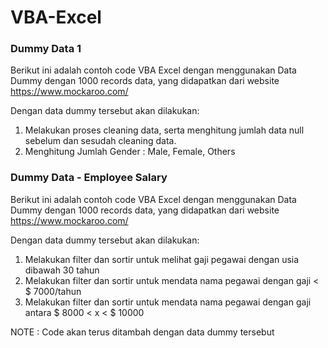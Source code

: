 # VBA-Excel


### Dummy Data 1 ###

Berikut ini adalah contoh code VBA Excel dengan menggunakan Data Dummy dengan 1000 records data, yang didapatkan dari website https://www.mockaroo.com/

Dengan data dummy tersebut akan dilakukan:

1) Melakukan proses cleaning data, serta menghitung jumlah data null sebelum dan sesudah cleaning data.
2) Menghitung Jumlah Gender : Male, Female, Others





### Dummy Data - Employee Salary ###

Berikut ini adalah contoh code VBA Excel dengan menggunakan Data Dummy dengan 1000 records data, yang didapatkan dari website https://www.mockaroo.com/

Dengan data dummy tersebut akan dilakukan:

1) Melakukan filter dan sortir untuk melihat gaji pegawai dengan usia dibawah 30 tahun
2) Melakukan filter dan sortir untuk mendata nama pegawai dengan gaji < $ 7000/tahun
3) Melakukan filter dan sortir untuk mendata nama pegawai dengan gaji antara $ 8000 < x < $ 10000








NOTE : Code akan terus ditambah dengan data dummy tersebut
